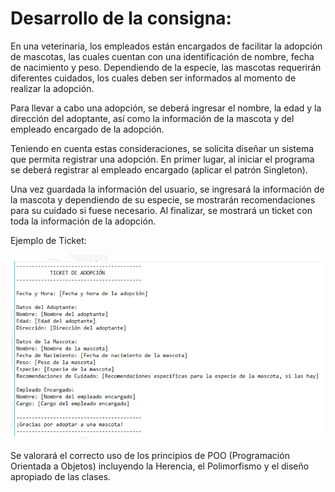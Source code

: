 # Desarrollo de la consigna:

En una veterinaria, los empleados están encargados de facilitar la adopción de
mascotas, las cuales cuentan con una identificación de nombre, fecha de nacimiento
y peso. Dependiendo de la especie, las mascotas requerirán diferentes cuidados, los
cuales deben ser informados al momento de realizar la adopción.

Para llevar a cabo una adopción, se deberá ingresar el nombre, la edad y la
dirección del adoptante, así como la información de la mascota y del empleado
encargado de la adopción.

Teniendo en cuenta estas consideraciones, se solicita diseñar un sistema que
permita registrar una adopción. En primer lugar, al iniciar el programa se deberá
registrar al empleado encargado (aplicar el patrón Singleton).

Una vez guardada la información del usuario, se ingresará la información de la
mascota y dependiendo de su especie, se mostrarán recomendaciones para su
cuidado si fuese necesario. Al finalizar, se mostrará un ticket con toda la información de la adopción.

Ejemplo de Ticket:

![img.png](assets/img.png)

Se valorará el correcto uso de los principios de POO (Programación Orientada a
Objetos) incluyendo la Herencia, el Polimorfismo y el diseño apropiado de las clases.